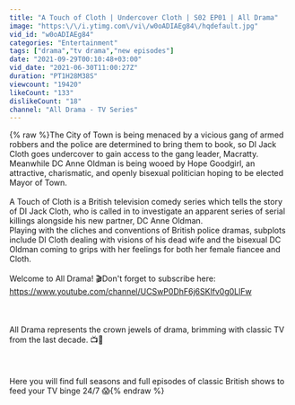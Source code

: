 ```yaml
---
title: "A Touch of Cloth | Undercover Cloth | S02 EP01 | All Drama"
image: "https:\/\/i.ytimg.com\/vi\/w0oADIAEg84\/hqdefault.jpg"
vid_id: "w0oADIAEg84"
categories: "Entertainment"
tags: ["drama","tv drama","new episodes"]
date: "2021-09-29T00:10:48+03:00"
vid_date: "2021-06-30T11:00:27Z"
duration: "PT1H28M38S"
viewcount: "19420"
likeCount: "133"
dislikeCount: "18"
channel: "All Drama - TV Series"
---
```

{% raw %}The City of Town is being menaced by a vicious gang of armed robbers and the police are determined to bring them to book, so DI Jack Cloth goes undercover to gain access to the gang leader, Macratty. Meanwhile DC Anne Oldman is being wooed by Hope Goodgirl, an attractive, charismatic, and openly bisexual politician hoping to be elected Mayor of Town.<br /><br />A Touch of Cloth is a British television comedy series which tells the story of DI Jack Cloth, who is called in to investigate an apparent series of serial killings alongside his new partner, DC Anne Oldman. <br />Playing with the cliches and conventions of British police dramas, subplots include DI Cloth dealing with visions of his dead wife and the bisexual DC Oldman coming to grips with her feelings for both her female fiancee and Cloth.<br /><br />Welcome to All Drama! 🎬Don't forget to subscribe here: <a rel="nofollow" target="blank" href="https://www.youtube.com/channel/UCSwP0DhF6j6SKlfv0g0LlFw">https://www.youtube.com/channel/UCSwP0DhF6j6SKlfv0g0LlFw</a><br /><br /><br /><br />All Drama represents the crown jewels of drama, brimming with classic TV from the last decade. 📺👏<br /><br /><br /><br />Here you will find full seasons and full episodes of classic British shows to feed your TV binge 24/7 😱{% endraw %}
